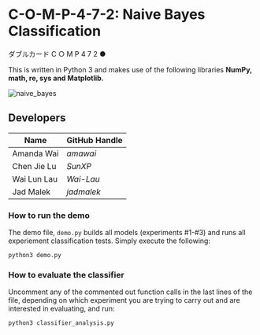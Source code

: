 # C-O-M-P-4-7-2: Naive Bayes Classification 
ダブルカード C ○ M P 4 7 2 ●

This is written in Python 3 and makes use of the following libraries **NumPy, math, re, sys
and Matplotlib.**

![naive_bayes](https://imgur.com/EpTaPNK.png)

## Developers

| Name          | GitHub Handle | 
| ------------------ | ------------- |
| Amanda Wai |  _amawai_ |
| Chen Jie Lu | _SunXP_ |
| Wai Lun Lau | _Wai-Lau_ |
| Jad Malek | _jadmalek_ |
  
### How to run the demo
The demo file, `demo.py` builds all models (experiments #1-#3) and runs all experiement classification tests. Simply execute the following:

`python3 demo.py`


### How to evaluate the classifier
Uncomment any of the commented out function calls in the last lines of the file, depending on which experiment you are trying to carry out and are interested in evaluating, and run:

`python3 classifier_analysis.py`
